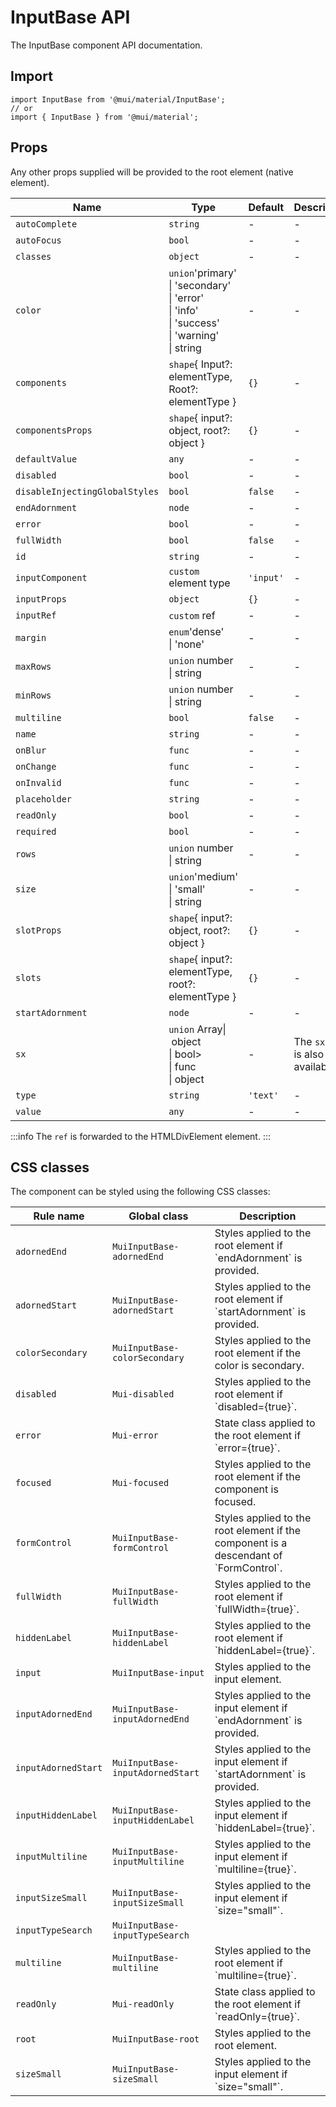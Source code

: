 # InputBase API

The InputBase component API documentation.

## Import

```
import InputBase from '@mui/material/InputBase';
// or
import { InputBase } from '@mui/material';
```

## Props

Any other props supplied will be provided to the root element (native element).

| Name | Type | Default | Description |
| --- | --- | --- | --- |
| `autoComplete` | `string` | - | - |
| `autoFocus` | `bool` | - | - |
| `classes` | `object` | - | - |
| `color` | `union`'primary'<br>\| 'secondary'<br>\| 'error'<br>\| 'info'<br>\| 'success'<br>\| 'warning'<br>\| string | - | - |
| `components` | `shape`{ Input?: elementType, Root?: elementType } | `{}` | - |
| `componentsProps` | `shape`{ input?: object, root?: object } | `{}` | - |
| `defaultValue` | `any` | - | - |
| `disabled` | `bool` | - | - |
| `disableInjectingGlobalStyles` | `bool` | `false` | - |
| `endAdornment` | `node` | - | - |
| `error` | `bool` | - | - |
| `fullWidth` | `bool` | `false` | - |
| `id` | `string` | - | - |
| `inputComponent` | `custom` element type | `'input'` | - |
| `inputProps` | `object` | `{}` | - |
| `inputRef` | `custom` ref | - | - |
| `margin` | `enum`'dense'<br>\| 'none' | - | - |
| `maxRows` | `union` number<br>\| string | - | - |
| `minRows` | `union` number<br>\| string | - | - |
| `multiline` | `bool` | `false` | - |
| `name` | `string` | - | - |
| `onBlur` | `func` | - | - |
| `onChange` | `func` | - | - |
| `onInvalid` | `func` | - | - |
| `placeholder` | `string` | - | - |
| `readOnly` | `bool` | - | - |
| `required` | `bool` | - | - |
| `rows` | `union` number<br>\| string | - | - |
| `size` | `union`'medium'<br>\| 'small'<br>\| string | - | - |
| `slotProps` | `shape`{ input?: object, root?: object } | `{}` | - |
| `slots` | `shape`{ input?: elementType, root?: elementType } | `{}` | - |
| `startAdornment` | `node` | - | - |
| `sx` | `union` Array\| object<br>\| bool><br>\| func<br>\| object | - | The `sx` prop is also available. |
| `type` | `string` | `'text'` | - |
| `value` | `any` | - | - |

:::info
The `ref` is forwarded to the HTMLDivElement element.
:::

## CSS classes

The component can be styled using the following CSS classes:

| Rule name | Global class | Description |
| --- | --- | --- |
| `adornedEnd` | `MuiInputBase-adornedEnd` | Styles applied to the root element if \`endAdornment\` is provided. |
| `adornedStart` | `MuiInputBase-adornedStart` | Styles applied to the root element if \`startAdornment\` is provided. |
| `colorSecondary` | `MuiInputBase-colorSecondary` | Styles applied to the root element if the color is secondary. |
| `disabled` | `Mui-disabled` | Styles applied to the root element if \`disabled={true}\`. |
| `error` | `Mui-error` | State class applied to the root element if \`error={true}\`. |
| `focused` | `Mui-focused` | Styles applied to the root element if the component is focused. |
| `formControl` | `MuiInputBase-formControl` | Styles applied to the root element if the component is a descendant of \`FormControl\`. |
| `fullWidth` | `MuiInputBase-fullWidth` | Styles applied to the root element if \`fullWidth={true}\`. |
| `hiddenLabel` | `MuiInputBase-hiddenLabel` | Styles applied to the root element if \`hiddenLabel={true}\`. |
| `input` | `MuiInputBase-input` | Styles applied to the input element. |
| `inputAdornedEnd` | `MuiInputBase-inputAdornedEnd` | Styles applied to the input element if \`endAdornment\` is provided. |
| `inputAdornedStart` | `MuiInputBase-inputAdornedStart` | Styles applied to the input element if \`startAdornment\` is provided. |
| `inputHiddenLabel` | `MuiInputBase-inputHiddenLabel` | Styles applied to the input element if \`hiddenLabel={true}\`. |
| `inputMultiline` | `MuiInputBase-inputMultiline` | Styles applied to the input element if \`multiline={true}\`. |
| `inputSizeSmall` | `MuiInputBase-inputSizeSmall` | Styles applied to the input element if \`size="small"\`. |
| `inputTypeSearch` | `MuiInputBase-inputTypeSearch` |  |
| `multiline` | `MuiInputBase-multiline` | Styles applied to the root element if \`multiline={true}\`. |
| `readOnly` | `Mui-readOnly` | State class applied to the root element if \`readOnly={true}\`. |
| `root` | `MuiInputBase-root` | Styles applied to the root element. |
| `sizeSmall` | `MuiInputBase-sizeSmall` | Styles applied to the input element if \`size="small"\`. |